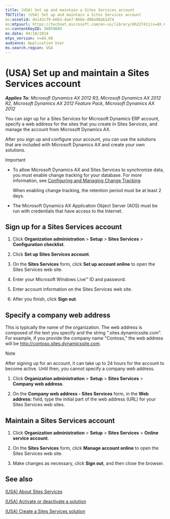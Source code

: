 ```yaml
---
title: (USA) Set up and maintain a Sites Services account
TOCTitle: (USA) Set up and maintain a Sites Services account
ms:assetid: de142cf9-b6b3-4ae7-86bb-d00a98ab1d74
ms:mtpsurl: https://technet.microsoft.com/en-us/library/Hh227411(v=AX.60)
ms:contentKeyID: 36059685
ms.date: 04/18/2014
mtps_version: v=AX.60
audience: Application User
ms.search.region: USA
---
```


# (USA) Set up and maintain a Sites Services account 


_**Applies To:** Microsoft Dynamics AX 2012 R3, Microsoft Dynamics AX 2012 R2, Microsoft Dynamics AX 2012 Feature Pack, Microsoft Dynamics AX 2012_

You can sign up for a Sites Services for Microsoft Dynamics ERP account, specify a web address for the sites that you create in Sites Services, and manage the account from Microsoft Dynamics AX.

After you sign up and configure your account, you can use the solutions that are included with Microsoft Dynamics AX and create your own solutions.


> [!IMPORTANT]
> <UL>
> <LI>
> <P>To allow Microsoft Dynamics AX and Sites Services to synchronize data, you must enable change tracking for your database. For more information, see <A href="http://msdn.microsoft.com/en-us/library/bb964713.aspx">Configuring and Managing Change Tracking</A>.</P>
> <P>When enabling change tracking, the retention period must be at least 2 days.</P>
> <LI>
> <P>The Microsoft Dynamics AX Application Object Server (AOS) must be run with credentials that have access to the Internet.</P></LI></UL>



## Sign up for a Sites Services account

1.  Click **Organization administration** \> **Setup** \> **Sites Services** \> **Configuration checklist**.

2.  Click **Set up Sites Services account**.

3.  On the **Sites Services** form, click **Set up account online** to open the Sites Services web site.

4.  Enter your Microsoft Windows Live™ ID and password.

5.  Enter account information on the Sites Services web site.

6.  After you finish, click **Sign out**.

## Specify a company web address

This is typically the name of the organization. The web address is composed of the text you specify and the string ".sites.dynamicssite.com". For example, if you provide the company name "Contoso," the web address will be http://contoso.sites.dynamicssite.com.


> [!NOTE]
> <P>After signing up for an account, it can take up to 24 hours for the account to become active. Until then, you cannot specify a company web address.</P>



1.  Click **Organization administration** \> **Setup** \> **Sites Services** \> **Company web address**.

2.  On the **Company web address - Sites Services** form, in the **Web address:** field, type the initial part of the web address (URL) for your Sites Services web sites.

## Maintain a Sites Services account

1.  Click **Organization administration** \> **Setup** \> **Sites Services** \> **Online service account**.

2.  On the **Sites Services** form, click **Manage account online** to open the Sites Services web site.

3.  Make changes as necessary, click **Sign out**, and then close the browser.

## See also

[(USA) About Sites Services](usa-about-sites-services.md)

[(USA) Activate or deactivate a solution](usa-activate-or-deactivate-a-solution.md)

[(USA) Create a Sites Services solution](usa-create-a-sites-services-solution.md)

  


